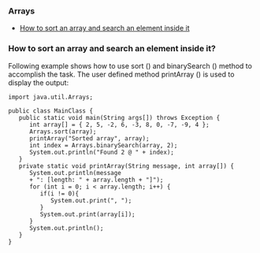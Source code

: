 ### Arrays
* [How to sort an array and search an element inside it](How-to-sort-an-array-and-search-an-element-inside-it)


### How to sort an array and search an element inside it?
Following example shows how to use sort () and binarySearch () method to accomplish the task. The user defined method printArray () is used to display the output:
```
import java.util.Arrays;

public class MainClass {
   public static void main(String args[]) throws Exception {
      int array[] = { 2, 5, -2, 6, -3, 8, 0, -7, -9, 4 };
      Arrays.sort(array);
      printArray("Sorted array", array);
      int index = Arrays.binarySearch(array, 2);
      System.out.println("Found 2 @ " + index);
   }
   private static void printArray(String message, int array[]) {
      System.out.println(message
      + ": [length: " + array.length + "]");
      for (int i = 0; i < array.length; i++) {
         if(i != 0){
            System.out.print(", ");
         }
         System.out.print(array[i]);                     
      }
      System.out.println();
   }
}
```
